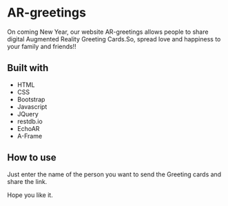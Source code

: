 # AR-greetings

On coming New Year, our website AR-greetings allows people to share digital Augmented Reality Greeting Cards.So, spread love and happiness to your family and friends!!

## Built with
- HTML
- CSS
- Bootstrap
- Javascript
- JQuery
- restdb.io
- EchoAR
- A-Frame

## How to use
Just enter the name of the person you want to send the Greeting cards and share the link.

Hope you like it.
